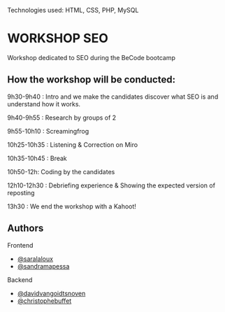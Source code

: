Technologies used: HTML, CSS, PHP, MySQL

# WORKSHOP SEO

Workshop dedicated to SEO during the BeCode bootcamp


## How the workshop will be conducted:

9h30-9h40 : Intro and we make the candidates discover what SEO is and understand how it works.

9h40-9h55 : Research by groups of 2

9h55-10h10 : Screamingfrog

10h25-10h35 : Listening & Correction on Miro

10h35-10h45 : Break

10h50-12h: Coding by the candidates

12h10-12h30 : Debriefing experience & Showing the expected version of reposting

13h30 : We end the workshop with a Kahoot!



## Authors

Frontend

- [@saralaloux](https://github.com/saralaloux)
- [@sandramapessa](https://github.com/Sandy2903)

Backend

- [@davidvangoidtsnoven](https://github.com/SalukiMakingCode)
- [@christophebuffet](https://github.com/Christophe28)
